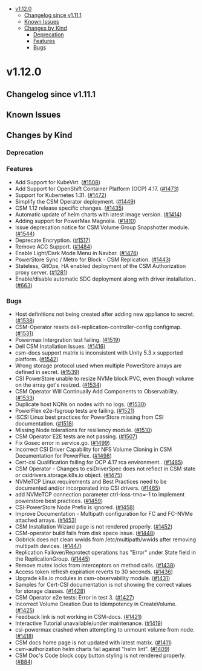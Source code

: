 <!--toc-->
- [v1.12.0](#v1120)
  - [Changelog since v1.11.1](#changelog-since-v1111)
  - [Known Issues](#known-issues)
  - [Changes by Kind](#changes-by-kind)
    - [Deprecation](#deprecation)
    - [Features](#features)
    - [Bugs](#bugs)
 

# v1.12.0 

## Changelog since v1.11.1 

## Known Issues 

## Changes by Kind 

### Deprecation 

### Features 

- Add Support for KubeVirt. ([#1508](https://github.com/dell/csm/issues/1508))
- Add Support for OpenShift Container Platform (OCP) 4.17. ([#1473](https://github.com/dell/csm/issues/1473))
- Support for Kubernetes 1.31. ([#1472](https://github.com/dell/csm/issues/1472))
- Simplify the CSM Operator deployment. ([#1449](https://github.com/dell/csm/issues/1449))
- CSM 1.12 release specific changes. ([#1435](https://github.com/dell/csm/issues/1435))
- Automatic update of helm charts with latest image version. ([#1414](https://github.com/dell/csm/issues/1414))
- Adding support for PowerMax Magnolia. ([#1410](https://github.com/dell/csm/issues/1410))
- Issue deprecation notice for CSM Volume Group Snapshotter module. ([#1544](https://github.com/dell/csm/issues/1544))
- Deprecate Encryption. ([#1517](https://github.com/dell/csm/issues/1517))
- Remove ACC Support. ([#1484](https://github.com/dell/csm/issues/1484))
- Enable Light/Dark Mode Menu in Navbar. ([#1476](https://github.com/dell/csm/issues/1476))
- PowerStore Sync / Metro for Block - CSM Replication. ([#1443](https://github.com/dell/csm/issues/1443))
- Stateless, GitOps, HA enabled deployment of the CSM Authorization proxy server. ([#1281](https://github.com/dell/csm/issues/1281))
- Enable/disable automatic SDC deployment along with driver installation.. ([#663](https://github.com/dell/csm/issues/663))

### Bugs 

- Host definitions not being created after adding new appliance to secret. ([#1538](https://github.com/dell/csm/issues/1538))
- CSM-Operator resets dell-replication-controller-config configmap. ([#1531](https://github.com/dell/csm/issues/1531))
- Powermax Intergration test failing. ([#1519](https://github.com/dell/csm/issues/1519))
- Dell CSM Installation Issues. ([#1416](https://github.com/dell/csm/issues/1416))
- csm-docs support matrix is inconsistent with Unity 5.3.x supported platform. ([#1542](https://github.com/dell/csm/issues/1542))
- Wrong storage protocol used when multiple PowerStore arrays are defined in secret. ([#1539](https://github.com/dell/csm/issues/1539))
- CSI PowerStore unable to resize NVMe block PVC, even though volume on the array get's resized. ([#1534](https://github.com/dell/csm/issues/1534))
- CSM Operator Will Continually Add Components to Observability. ([#1533](https://github.com/dell/csm/issues/1533))
- Duplicate host NQNs on nodes with no logs. ([#1530](https://github.com/dell/csm/issues/1530))
- PowerFlex e2e-fsgroup tests are failing. ([#1521](https://github.com/dell/csm/issues/1521))
- iSCSI Linux best practices for PowerStore missing from CSI documentation. ([#1518](https://github.com/dell/csm/issues/1518))
- Missing Node tolerations for resiliency module. ([#1510](https://github.com/dell/csm/issues/1510))
- CSM Operator E2E tests are not passing. ([#1507](https://github.com/dell/csm/issues/1507))
- Fix Gosec error in service.go. ([#1499](https://github.com/dell/csm/issues/1499))
- Incorrect CSI Driver Capability for NFS Volume Cloning in CSM Documentation for PowerFlex. ([#1498](https://github.com/dell/csm/issues/1498))
- Cert-csi Qualification failing for OCP 4.17 rca environment.. ([#1485](https://github.com/dell/csm/issues/1485))
- CSM Operator - Changes to csiDriverSpec does not reflect in CSM state or csidrivers.storage.k8s.io object. ([#1475](https://github.com/dell/csm/issues/1475))
- NVMeTCP Linux requirements and Best Practices need to be documented and/or incorporated into CSI drivers. ([#1465](https://github.com/dell/csm/issues/1465))
- add NVMeTCP connection parameter ctrl-loss-tmo=-1 to implement powerstore best practices. ([#1459](https://github.com/dell/csm/issues/1459))
- CSI-PowerStore Node Prefix is ignored. ([#1458](https://github.com/dell/csm/issues/1458))
- Improve Documentation - Multipath configuration for FC and FC-NVMe attached arrays. ([#1453](https://github.com/dell/csm/issues/1453))
- CSM Installation Wizard page is not rendered properly. ([#1452](https://github.com/dell/csm/issues/1452))
- CSM-operator build fails from disk space issue. ([#1448](https://github.com/dell/csm/issues/1448))
- Gobrick does not clean wwids from /etc/multipath/wwids after removing multipath devices. ([#1447](https://github.com/dell/csm/issues/1447))
- Replication Failover/Reprotect operations has "Error" under State field in the ReplicationGroup. ([#1445](https://github.com/dell/csm/issues/1445))
- Remove mutex locks from interceptors on method calls. ([#1438](https://github.com/dell/csm/issues/1438))
- Access token refresh expiration reverts to 30 seconds. ([#1436](https://github.com/dell/csm/issues/1436))
- Upgrade k8s.io modules in csm-observability module. ([#1431](https://github.com/dell/csm/issues/1431))
- Samples for Cert-CSI documentation is not showing the correct values for storage classes. ([#1428](https://github.com/dell/csm/issues/1428))
- CSM Operator e2e tests: Error in test 3. ([#1427](https://github.com/dell/csm/issues/1427))
- Incorrect Volume Creation Due to Idempotency in CreateVolume. ([#1425](https://github.com/dell/csm/issues/1425))
- Feedback link is not working in CSM-docs. ([#1421](https://github.com/dell/csm/issues/1421))
- Interactive Tutorial unavailable/under maintenance. ([#1419](https://github.com/dell/csm/issues/1419))
- csi-powermax crashed when attempting to unmount volume from node. ([#1418](https://github.com/dell/csm/issues/1418))
- CSM docs home page is not updated with latest matrix. ([#1411](https://github.com/dell/csm/issues/1411))
- csm-authorization helm charts fail against "helm lint". ([#1409](https://github.com/dell/csm/issues/1409))
- CSM Doc's Code block copy button styling is not rendered properly. ([#884](https://github.com/dell/csm/issues/884))
